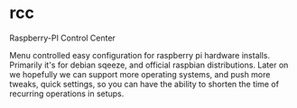 rcc
===

Raspberry-PI Control Center

Menu controlled easy configuration for raspberry pi hardware installs. Primarily it's for debian sqeeze, and official raspbian distributions. Later on we hopefully we can support more operating systems, and push more tweaks, quick settings, so you can have the ability to shorten the time of recurring operations in setups.
